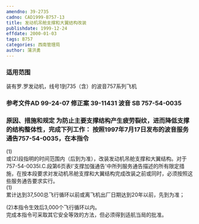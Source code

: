 ```yaml
---
amendno: 39-2735  
cadno: CAD1999-B757-13  
title: 发动机吊舱支撑和大翼结构改装  
publishdate: 1999-12-24  
effdate: 2000-01-03  
tags: B757  
categories: 西南管理局  
author: 蒲洪勇  
---
```

  
### 适用范围  
装有罗.罗发动机，线号1到735（含）的波音757系列飞机  
  
<!--more-->  
### 参考文件AD 99-24-07 修正案 39-11431 波音 SB 757-54-0035  
  
### 原因、措施和规定 为防止主要支撑结构产生疲劳裂纹，进而降低支撑的结构整体性，完成下列工作： 按照1997年7月17日发布的波音服务通告757-54-0035，在本指令  
(1)  
或(2)段指明的时间范围内（后到为准），改装发动机吊舱支撑和大翼结构。对于757-54-0035Ⅰ.C.段第6页表Ⅰ'支撑加强通告'中所列服务通告描述的所有限定措施，在按本段要求对发动机吊舱支撑和大翼结构完成改装之前或同时，必须按照这些服务通告要求实行。  
(1)  
累计达到37,500总飞行循环以前或离飞机出厂日期达到20年以前，先到为准；  
  
(2)本指令生效后3,000个飞行循环以内。  
完成本指令可采取其它安全等效的方法，但必须得到适航当局的批准。  
  
